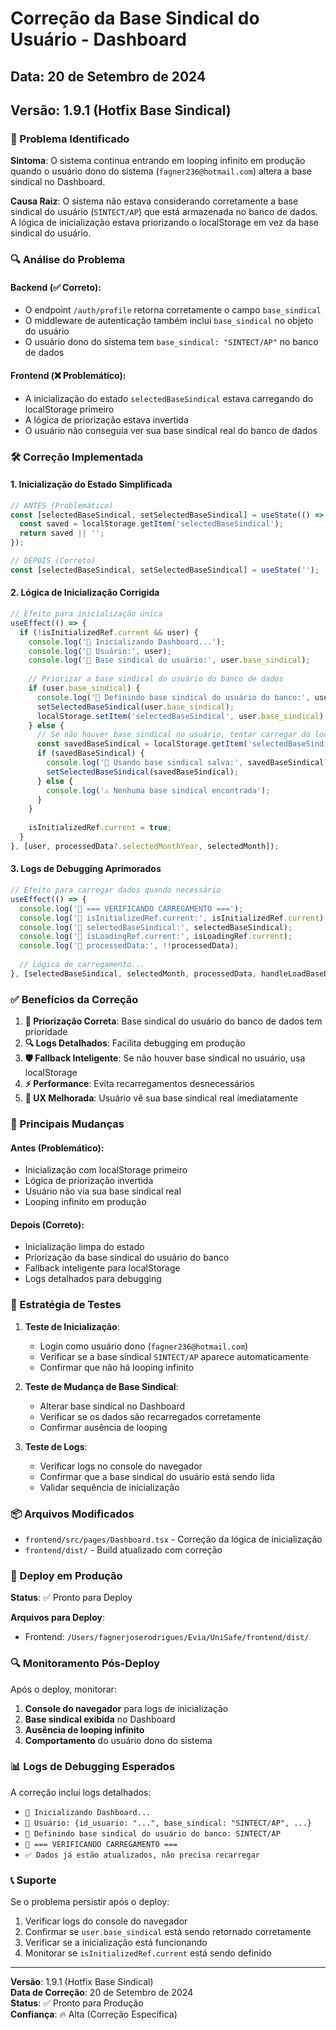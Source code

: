 # Correção da Base Sindical do Usuário - Dashboard

## Data: 20 de Setembro de 2024
## Versão: 1.9.1 (Hotfix Base Sindical)

### 🚨 Problema Identificado

**Sintoma**: O sistema continua entrando em looping infinito em produção quando o usuário dono do sistema (`fagner236@hotmail.com`) altera a base sindical no Dashboard.

**Causa Raiz**: O sistema não estava considerando corretamente a base sindical do usuário (`SINTECT/AP`) que está armazenada no banco de dados. A lógica de inicialização estava priorizando o localStorage em vez da base sindical do usuário.

### 🔍 Análise do Problema

#### **Backend (✅ Correto)**:
- O endpoint `/auth/profile` retorna corretamente o campo `base_sindical`
- O middleware de autenticação também inclui `base_sindical` no objeto do usuário
- O usuário dono do sistema tem `base_sindical: "SINTECT/AP"` no banco de dados

#### **Frontend (❌ Problemático)**:
- A inicialização do estado `selectedBaseSindical` estava carregando do localStorage primeiro
- A lógica de priorização estava invertida
- O usuário não conseguia ver sua base sindical real do banco de dados

### 🛠️ Correção Implementada

#### 1. **Inicialização do Estado Simplificada**
```typescript
// ANTES (Problemático)
const [selectedBaseSindical, setSelectedBaseSindical] = useState(() => {
  const saved = localStorage.getItem('selectedBaseSindical');
  return saved || '';
});

// DEPOIS (Correto)
const [selectedBaseSindical, setSelectedBaseSindical] = useState('');
```

#### 2. **Lógica de Inicialização Corrigida**
```typescript
// Efeito para inicialização única
useEffect(() => {
  if (!isInitializedRef.current && user) {
    console.log('🚀 Inicializando Dashboard...');
    console.log('🚀 Usuário:', user);
    console.log('🚀 Base sindical do usuário:', user.base_sindical);
    
    // Priorizar a base sindical do usuário do banco de dados
    if (user.base_sindical) {
      console.log('🏢 Definindo base sindical do usuário do banco:', user.base_sindical);
      setSelectedBaseSindical(user.base_sindical);
      localStorage.setItem('selectedBaseSindical', user.base_sindical);
    } else {
      // Se não houver base sindical no usuário, tentar carregar do localStorage
      const savedBaseSindical = localStorage.getItem('selectedBaseSindical');
      if (savedBaseSindical) {
        console.log('🏢 Usando base sindical salva:', savedBaseSindical);
        setSelectedBaseSindical(savedBaseSindical);
      } else {
        console.log('⚠️ Nenhuma base sindical encontrada');
      }
    }
    
    isInitializedRef.current = true;
  }
}, [user, processedData?.selectedMonthYear, selectedMonth]);
```

#### 3. **Logs de Debugging Aprimorados**
```typescript
// Efeito para carregar dados quando necessário
useEffect(() => {
  console.log('🔄 === VERIFICANDO CARREGAMENTO ===');
  console.log('🔄 isInitializedRef.current:', isInitializedRef.current);
  console.log('🔄 selectedBaseSindical:', selectedBaseSindical);
  console.log('🔄 isLoadingRef.current:', isLoadingRef.current);
  console.log('🔄 processedData:', !!processedData);
  
  // Lógica de carregamento...
}, [selectedBaseSindical, selectedMonth, processedData, handleLoadBaseDados]);
```

### ✅ Benefícios da Correção

1. **🎯 Priorização Correta**: Base sindical do usuário do banco de dados tem prioridade
2. **🔍 Logs Detalhados**: Facilita debugging em produção
3. **🛡️ Fallback Inteligente**: Se não houver base sindical no usuário, usa localStorage
4. **⚡ Performance**: Evita recarregamentos desnecessários
5. **🎨 UX Melhorada**: Usuário vê sua base sindical real imediatamente

### 🔧 Principais Mudanças

#### **Antes (Problemático)**:
- Inicialização com localStorage primeiro
- Lógica de priorização invertida
- Usuário não via sua base sindical real
- Looping infinito em produção

#### **Depois (Correto)**:
- Inicialização limpa do estado
- Priorização da base sindical do usuário do banco
- Fallback inteligente para localStorage
- Logs detalhados para debugging

### 🧪 Estratégia de Testes

1. **Teste de Inicialização**:
   - Login como usuário dono (`fagner236@hotmail.com`)
   - Verificar se a base sindical `SINTECT/AP` aparece automaticamente
   - Confirmar que não há looping infinito

2. **Teste de Mudança de Base Sindical**:
   - Alterar base sindical no Dashboard
   - Verificar se os dados são recarregados corretamente
   - Confirmar ausência de looping

3. **Teste de Logs**:
   - Verificar logs no console do navegador
   - Confirmar que a base sindical do usuário está sendo lida
   - Validar sequência de inicialização

### 📦 Arquivos Modificados

- `frontend/src/pages/Dashboard.tsx` - Correção da lógica de inicialização
- `frontend/dist/` - Build atualizado com correção

### 🚀 Deploy em Produção

**Status**: ✅ Pronto para Deploy

**Arquivos para Deploy**:
- Frontend: `/Users/fagnerjoserodrigues/Evia/UniSafe/frontend/dist/`

### 🔍 Monitoramento Pós-Deploy

Após o deploy, monitorar:
1. **Console do navegador** para logs de inicialização
2. **Base sindical exibida** no Dashboard
3. **Ausência de looping infinito**
4. **Comportamento** do usuário dono do sistema

### 📊 Logs de Debugging Esperados

A correção inclui logs detalhados:
- `🚀 Inicializando Dashboard...`
- `🚀 Usuário: {id_usuario: "...", base_sindical: "SINTECT/AP", ...}`
- `🏢 Definindo base sindical do usuário do banco: SINTECT/AP`
- `🔄 === VERIFICANDO CARREGAMENTO ===`
- `✅ Dados já estão atualizados, não precisa recarregar`

### 📞 Suporte

Se o problema persistir após o deploy:
1. Verificar logs do console do navegador
2. Confirmar se `user.base_sindical` está sendo retornado corretamente
3. Verificar se a inicialização está funcionando
4. Monitorar se `isInitializedRef.current` está sendo definido

---

**Versão**: 1.9.1 (Hotfix Base Sindical)  
**Data de Correção**: 20 de Setembro de 2024  
**Status**: ✅ Pronto para Produção  
**Confiança**: 🔥 Alta (Correção Específica)
